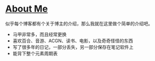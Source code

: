 # [About Me](https://github.com/bingdu748/c_d-project/issues/7)

似乎每个博客都有个关于博主的介绍，那么我就在这里做个简单的介绍吧。
- 马甲非常多，而且经常更换
- 喜欢百合、音游、ACGN、读书、电影，以及奇奇怪怪的东西
- 写了很多年的日记，一部分丢失，另一部分保存在笔记软件上
- 能背下整个元素周期表